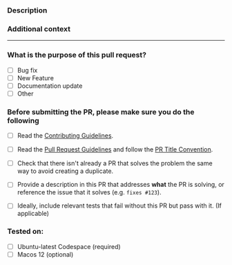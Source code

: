 <!-- Thank you for contributing! -->

### Description

<!-- Please insert your description here and provide especially info about the "what" this PR is solving
eg. This pr ... does what?
-->


### Additional context

<!-- e.g. is there anything you'd like reviewers to focus on? -->

---

### What is the purpose of this pull request? <!-- (put an "X" next to an item) -->

- [ ] Bug fix
- [ ] New Feature
- [ ] Documentation update
- [ ] Other

### Before submitting the PR, please make sure you do the following

- [ ] Read the [Contributing Guidelines](https://github.com/vitejs/vite/blob/main/CONTRIBUTING.md).
- [ ] Read the [Pull Request Guidelines](https://github.com/vitejs/vite/blob/main/CONTRIBUTING.md#pull-request-guidelines) and follow the [PR Title Convention](https://github.com/vitejs/vite/blob/main/.github/commit-convention.md).
- [ ] Check that there isn't already a PR that solves the problem the same way to avoid creating a duplicate.
- [ ] Provide a description in this PR that addresses **what** the PR is solving, or reference the issue that it solves (e.g. `fixes #123`).
- [ ] Ideally, include relevant tests that fail without this PR but pass with it. (If applicable)



### Tested on:
- [ ] Ubuntu-latest Codespace (required)
- [ ] Macos 12 (optional)
